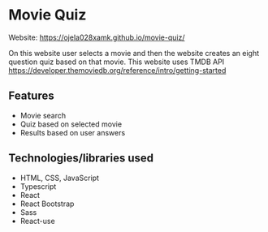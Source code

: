 # Movie Quiz

Website: https://ojela028xamk.github.io/movie-quiz/

On this website user selects a movie and then the website creates an eight question quiz based on that movie.
This website uses TMDB API https://developer.themoviedb.org/reference/intro/getting-started

## Features

- Movie search
- Quiz based on selected movie
- Results based on user answers

## Technologies/libraries used

- HTML, CSS, JavaScript
- Typescript
- React
- React Bootstrap
- Sass
- React-use

